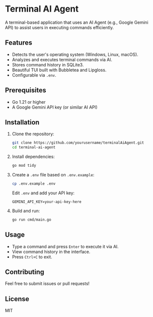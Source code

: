 # Terminal AI Agent

A terminal-based application that uses an AI Agent (e.g., Google Gemini API) to assist users in executing commands efficiently.

## Features
- Detects the user's operating system (Windows, Linux, macOS).
- Analyzes and executes terminal commands via AI.
- Stores command history in SQLite3.
- Beautiful TUI built with Bubbletea and Lipgloss.
- Configurable via `.env`.

## Prerequisites
- Go 1.21 or higher
- A Google Gemini API key (or similar AI API)

## Installation
1. Clone the repository:
   ```bash
   git clone https://github.com/yourusername/terminalAiAgent.git
   cd terminal-ai-agent
   ```

2. Install dependencies:
   ```bash
   go mod tidy
   ```

3. Create a `.env` file based on `.env.example`:
   ```bash
   cp .env.example .env
   ```
   Edit `.env` and add your API key:
   ```
   GEMINI_API_KEY=your-api-key-here
   ```

4. Build and run:
   ```bash
   go run cmd/main.go
   ```

## Usage
- Type a command and press `Enter` to execute it via AI.
- View command history in the interface.
- Press `Ctrl+C` to exit.

## Contributing
Feel free to submit issues or pull requests!

## License
MIT

